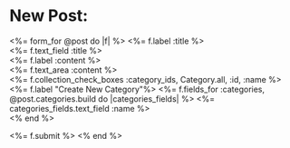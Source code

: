 <h1>New Post: </h1>
<%= form_for @post do |f| %>
  <%= f.label :title %><br>
  <%= f.text_field :title %><br>
  <%= f.label :content %><br>
  <%= f.text_area :content %><br>
  <%= f.collection_check_boxes :category_ids, Category.all, :id, :name %><br>
  <%= f.label "Create New Category"%>
  <%= f.fields_for :categories, @post.categories.build do |categories_fields| %>
    <%= categories_fields.text_field :name %><br>
  <% end %>

  <%= f.submit %>
<% end %>
